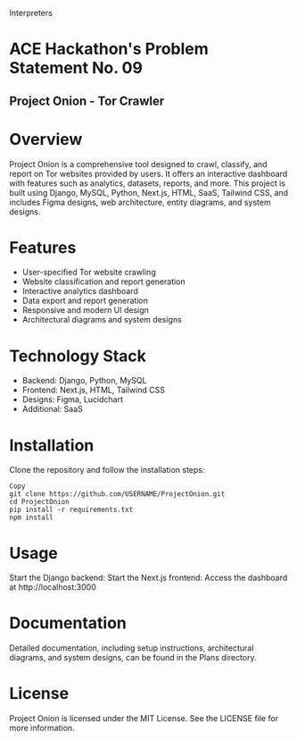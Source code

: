Interpreters
# ACE Hackathon's Problem Statement No. 09
## Project Onion - Tor Crawler

# Overview
Project Onion is a comprehensive tool designed to crawl, classify, and report on Tor websites provided by users. It offers an interactive dashboard with features such as analytics, datasets, reports, and more. This project is built using Django, MySQL, Python, Next.js, HTML, SaaS, Tailwind CSS, and includes Figma designs, web architecture, entity diagrams, and system designs.
# Features
  - User-specified Tor website crawling
  - Website classification and report generation
  - Interactive analytics dashboard
  - Data export and report generation
  - Responsive and modern UI design
  - Architectural diagrams and system designs
# Technology Stack
- Backend: Django, Python, MySQL
- Frontend: Next.js, HTML, Tailwind CSS
- Designs: Figma, Lucidchart
- Additional: SaaS
# Installation
Clone the repository and follow the installation steps:
```Sh
Copy
git clone https://github.com/USERNAME/ProjectOnion.git
cd ProjectOnion
pip install -r requirements.txt
npm install
```
# Usage
Start the Django backend:
Start the Next.js frontend:
Access the dashboard at http://localhost:3000
# Documentation
Detailed documentation, including setup instructions, architectural diagrams, and system designs, can be found in the Plans directory.
# License
Project Onion is licensed under the MIT License. See the LICENSE file for more information.
